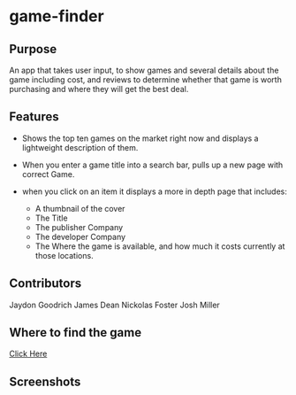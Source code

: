 # game-finder

## Purpose
  An app that takes user input, to show games and several details about the game including cost, and reviews to determine whether that game is worth purchasing and where they will get the best deal.
  
## Features
  * Shows the top ten games on the market right now and displays a lightweight description of them.
  
  * When you enter a game title into a search bar, pulls up a new page with correct Game.
  
  * when you click on an item it displays a more in depth page that includes:
  
    * A thumbnail of the cover
    * The Title
    * The publisher Company
    * The developer Company
    * The Where the game is available, and how much it costs currently at those locations.
    
## Contributors

Jaydon Goodrich
James Dean
Nickolas Foster
Josh Miller

## Where to find the game

[Click Here](https://sithslave.github.io/game-finder/)

## Screenshots

